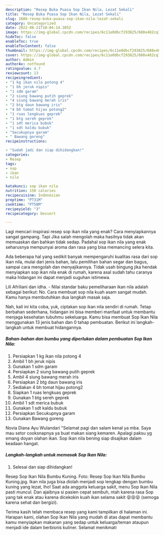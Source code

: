 ```yaml
---
description: "Resep Buka Puasa Sop Ikan Nila, Lezat Sekali"
title: "Resep Buka Puasa Sop Ikan Nila, Lezat Sekali"
slug: 1686-resep-buka-puasa-sop-ikan-nila-lezat-sekali
category: Uncategorized
date: 2022-06-21T10:04:14.305Z
image: https://img-global.cpcdn.com/recipes/6c11e0dbcf293825/680x482cq70/sop-ikan-nila-foto-resep-utama.jpg
hideToc: false
enableToc: true
enableTocContent: false
thumbnail: https://img-global.cpcdn.com/recipes/6c11e0dbcf293825/680x482cq70/sop-ikan-nila-foto-resep-utama.jpg
cover: https://img-global.cpcdn.com/recipes/6c11e0dbcf293825/680x482cq70/sop-ikan-nila-foto-resep-utama.jpg
author: Admin
authorAv: notfound
ratingvalue: 4.7
reviewcount: 13
recipeingredient:
- "1 kg ikan nila potong 4"
- "1 bh jeruk nipis"
- "1 sdm garam"
- "2 siung bawang putih geprek"
- "4 siung bawang merah iris"
- "2 btg daun bawang iris"
- "4 bh tomat hijau potong2"
- "1 ruas lengkuas geprek"
- "1 btg sereh geprek"
- "1 sdt merica bubuk"
- "1 sdt kaldu bubuk"
- "Secukupnya garam"
- " Bawang goreng"
recipeinstructions:

- "Sudah jadi dan siap dihidangkan!"
categories:
- Resep
tags:
- sop
- ikan
- nila

katakunci: sop ikan nila 
nutrition: 150 calories
recipecuisine: Indonesian
preptime: "PT31M"
cooktime: "PT58M"
recipeyield: "3"
recipecategory: Dessert

---
```



Lagi mencari inspirasi resep sop ikan nila yang enak? Cara menyiapkannya sangat gampang. Tapi Jika salah mengolah maka hasilnya tidak akan memuaskan dan bahkan tidak sedap. Padahal sop ikan nila yang enak seharusnya mempunyai aroma dan rasa yang bisa memancing selera kita.


Ada beberapa hal yang sedikit banyak mempengaruhi kualitas rasa dari sop ikan nila, mulai dari jenis bahan, lalu pemilihan bahan segar dan bagus, sampai cara mengolah dan menyajikannya. Tidak usah bingung jika hendak menyiapkan sop ikan nila enak di rumah, karena asal sudah tahu caranya maka hidangan ini dapat menjadi suguhan istimewa.

Lili Afriliani dan idha. - Nilai standar baku pemeliharaan ikan nila adalah sebagai berikut: No. Cara membuat sop nila kuah asam sangat mudah. Kamu hanya membutuhkan dua langkah masak saja.


Nah, kali ini kita coba, yuk, ciptakan sop ikan nila sendiri di rumah. Tetap berbahan sederhana, hidangan ini bisa memberi manfaat untuk membantu menjaga kesehatan tubuhmu sekeluarga. Kamu bisa membuat Sop Ikan Nila menggunakan 13 jenis bahan dan 0 tahap pembuatan. Berikut ini langkah-langkah untuk membuat hidangannya.

<!--inarticleads1-->

##### Bahan-bahan dan bumbu yang diperlukan dalam pembuatan Sop Ikan Nila:

1. Persiapkan 1 kg ikan nila potong 4
1. Ambil 1 bh jeruk nipis
1. Gunakan 1 sdm garam
1. Persiapkan 2 siung bawang putih geprek
1. Ambil 4 siung bawang merah iris
1. Persiapkan 2 btg daun bawang iris
1. Sediakan 4 bh tomat hijau potong2
1. Siapkan 1 ruas lengkuas geprek
1. Gunakan 1 btg sereh geprek
1. Ambil 1 sdt merica bubuk
1. Gunakan 1 sdt kaldu bubuk
1. Persiapkan Secukupnya garam
1. Gunakan  Bawang goreng


Novia Diana Ayu Wulandari &#34;Selamat pagi dan salam kenal ya mba. Saya mau setor cooksnapnya ya buat makan siang kemaren. Apalagi paksu yg emang doyan olahan ikan. Sop ikan nila bening siap disajikan dalam keadaan hangat. 

<!--inarticleads2-->

##### Langkah-langkah untuk memasak Sop Ikan Nila:


1. Selesai dan siap dihidangkan!

Resep Sop Ikan Nila Bumbu Kuning. Foto: Resep Sop Ikan Nila Bumbu Kuning.jpg. Ikan nila juga bisa diolah menjadi sop lengkap dengan bumbu kuning yang lezat, lho! Saat ada anggota keluarga sakit, menu Sop Ikan Nila pasti muncul. Dan ajaibnya si pasien cepat sembuh, ntah karena rasa Sop yang tak enak atau karena dicekokin kuah ikan selama sakit 😝😝😝 (semoga karena sehat dan bergizi). 

Terima kasih telah membaca resep yang kami tampilkan di halaman ini. Harapan kami, olahan Sop Ikan Nila yang mudah di atas dapat membantu kamu menyiapkan makanan yang sedap untuk keluarga/teman ataupun menjadi ide dalam berbisnis kuliner. Selamat menikmati

